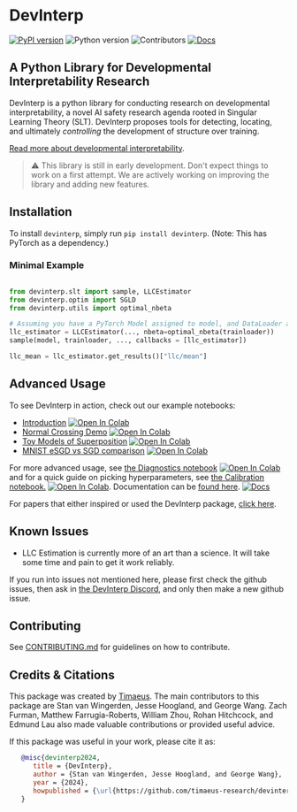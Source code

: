 # DevInterp

[![PyPI version](https://badge.fury.io/py/devinterp.svg)](https://badge.fury.io/py/devinterp) ![Python version](https://img.shields.io/pypi/pyversions/devinterp) ![Contributors](https://img.shields.io/github/contributors/timaeus-research/devinterp) [![Docs](https://img.shields.io/badge/Read_the_Docs!-white?style=flat&logo=Read-the-Docs&logoColor=black&link=https%3A%2F%2Ftimaeus-research.github.io%2Fdevinterp%2F)](https://timaeus-research.github.io/devinterp/)


## A Python Library for Developmental Interpretability Research

DevInterp is a python library for conducting research on developmental interpretability, a novel AI safety research agenda rooted in Singular Learning Theory (SLT). DevInterp proposes tools for detecting, locating, and ultimately _controlling_ the development of structure over training.

[Read more about developmental interpretability](https://www.lesswrong.com/posts/TjaeCWvLZtEDAS5Ex/towards-developmental-interpretability).


> :warning: This library is still in early development. Don't expect things to work on a first attempt. We are actively working on improving the library and adding new features. 

## Installation

 To install `devinterp`, simply run `pip install devinterp`. (Note: This has PyTorch as a dependency.)

### Minimal Example

```python

from devinterp.slt import sample, LLCEstimator
from devinterp.optim import SGLD
from devinterp.utils import optimal_nbeta

# Assuming you have a PyTorch Model assigned to model, and DataLoader assigned to trainloader
llc_estimator = LLCEstimator(..., nbeta=optimal_nbeta(trainloader))
sample(model, trainloader, ..., callbacks = [llc_estimator])

llc_mean = llc_estimator.get_results()["llc/mean"]

```

## Advanced Usage

To see DevInterp in action, check out our example notebooks:

- [Introduction](https://www.github.com/timaeus-research/devinterp/blob/main/examples/introduction.ipynb) [![Open In Colab](https://colab.research.google.com/assets/colab-badge.svg)](https://colab.research.google.com/github/timaeus-research/devinterp/blob/main/examples/introduction.ipynb)
- [Normal Crossing Demo](https://www.github.com/timaeus-research/devinterp/blob/main/examples/normal_crossing.ipynb) [![Open In Colab](https://colab.research.google.com/assets/colab-badge.svg)](https://colab.research.google.com/github/timaeus-research/devinterp/blob/main/examples/normal_crossing.ipynb)
- [Toy Models of Superposition](https://www.github.com/timaeus-research/devinterp/blob/main/examples/tms.ipynb) [![Open In Colab](https://colab.research.google.com/assets/colab-badge.svg)](https://colab.research.google.com/github/timaeus-research/devinterp/blob/main/examples/tms.ipynb)
- [MNIST eSGD vs SGD comparison](https://www.github.com/timaeus-research/devinterp/blob/main/examples/mnist.ipynb) [![Open In Colab](https://colab.research.google.com/assets/colab-badge.svg)](https://colab.research.google.com/github/timaeus-research/devinterp/blob/main/examples/mnist.ipynb)

For more advanced usage, see [the Diagnostics notebook](https://www.github.com/timaeus-research/devinterp/blob/main/examples/diagnostics.ipynb) [![Open In Colab](https://colab.research.google.com/assets/colab-badge.svg)](https://colab.research.google.com/github/timaeus-research/devinterp/blob/main/examples/diagnostics.ipynb) and for a quick guide on picking hyperparameters, see [the Calibration notebook.](https://www.github.com/timaeus-research/devinterp/blob/main/examples/sgld_calibration.ipynb) [![Open In Colab](https://colab.research.google.com/assets/colab-badge.svg)](https://colab.research.google.com/github/timaeus-research/devinterp/blob/main/examples/sgld_calibration.ipynb). Documentation can be [found here](https://timaeus-research.github.io/devinterp/). [![Docs](https://img.shields.io/badge/Read_the_Docs!-white?style=flat&logo=Read-the-Docs&logoColor=black&link=https%3A%2F%2Ftimaeus-research.github.io%2Fdevinterp%2F)](https://timaeus-research.github.io/devinterp/)

For papers that either inspired or used the DevInterp package, [click here](https://devinterp.com/publications).

## Known Issues

- LLC Estimation is currently more of an art than a science. It will take some time and pain to get it work reliably.

If you run into issues not mentioned here, please first check the github issues, then ask in [the DevInterp Discord](https://discord.gg/UwjWKCZZYR), and only then make a new github issue.

## Contributing

See [CONTRIBUTING.md](./CONTRIBUTING.md) for guidelines on how to contribute. 

## Credits & Citations

This package was created by [Timaeus](https://timaeus.co). The main contributors to this package are Stan van Wingerden, Jesse Hoogland, and George Wang. Zach Furman, Matthew Farrugia-Roberts, William Zhou, Rohan Hitchcock, and Edmund Lau also made valuable contributions or provided useful advice.

If this package was useful in your work, please cite it as:

```BibTeX
   @misc{devinterp2024,
      title = {DevInterp},
      author = {Stan van Wingerden, Jesse Hoogland, and George Wang},
      year = {2024},
      howpublished = {\url{https://github.com/timaeus-research/devinterp}},
   }
```
